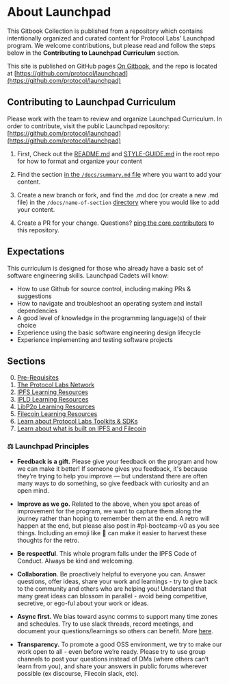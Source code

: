 # About Launchpad

This Gitbook Collection is published from a repository which contains intentionally organized and curated content for Protocol Labs' Launchpad program. We welcome contributions, but please read and follow the steps below in the **Contributing to Launchpad Curriculum** section.

This site is published on GitHub pages [On Gitbook](https://app.gitbook.com/o/-L_E2woSLfhpBp2IPz9k/s/dJC0yfHL6n4VMktmNXWq/), and the repo is located at [https://github.com/protocol/launchpad](https://github.com/protocol/launchpad)

## Contributing to Launchpad Curriculum
Please work with the team to review and organize Launchpad Curriculum. In order to contribute, visit the public Launchpad repository: [https://github.com/protocol/launchpad](https://github.com/protocol/launchpad)

1. First, Check out the [README.md](https://github.com/protocol/launchpad) and [STYLE-GUIDE.md](https://github.com/protocol/launchpad/blob/main/STYLE-GUIDE.md) in the root repo for how to format and organize your content

2. Find the section [in the `/docs/summary.md` file](https://raw.githubusercontent.com/protocol/launchpad/main/docs/summary.md) where you want to add your content.

3. Create a new branch or fork, and find the .md doc (or create a new .md file) in the `/docs/name-of-section` [directory](https://github.com/protocol/launchpad/tree/main/docs) where you would like to add your content.

4. Create a PR for your change. Questions? [ping the core contributors](https://github.com/protocol/launchpad/graphs/contributors) to this repository.

## Expectations
This curriculum is designed for those who already have a basic set of software engineering skills. Launchpad Cadets will know:
* How to use Github for source control, including making PRs & suggestions
* How to navigate and troubleshoot an operating system and install dependencies
* A good level of knowledge in the programming language(s) of their choice
* Experience using the basic software engineering design lifecycle
* Experience implementing and testing software projects

## Sections

0. [Pre-Requisites](pre-requisites/about.md)
1. [The Protocol Labs Network](protocol-labs-network/about.md)
2. [IPFS Learning Resources](ipfs/about.md)
3. [IPLD Learning Resources](ipld/about.md)
4. [LibP2p Learning Resources](libp2p/about.md)
5. [Filecoin Learning Resources](filecoin/about.md)
6. [Learn about Protocol Labs Toolkits & SDKs](protocol-labs-toolkits-sdks/about.md)
7. [Learn about what is built on IPFS and Filecoin](built-on-ipfs-filecoin/about.md)

### ⚖️  Launchpad Principles

* **Feedback is a gift.** Please give your feedback on the program and how we can make it better! If someone gives you feedback, it's because they’re trying to help you improve — but understand there are often many ways to do something, so give feedback with curiosity and an open mind.

* **Improve as we go.** Related to the above, when you spot areas of improvement for the program, we want to capture them along the journey rather than hoping to remember them at the end. A retro will happen at the end, but please also post in #pl-bootcamp-v0 as you see things. Including an emoji like 🤔 can make it easier to harvest these thoughts for the retro.

* **Be respectful**. This whole program falls under the IPFS Code of Conduct. Always be kind and welcoming.

* **Collaboration**. Be proactively helpful to everyone you can. Answer questions, offer ideas, share your work and learnings - try to give back to the community and others who are helping you! Understand that many great ideas can blossom in parallel - avoid being competitive, secretive, or ego-ful about your work or ideas.

* **Async first.** We bias toward async comms to support many time zones and schedules. Try to use slack threads, record meetings, and document your questions/learnings so others can benefit. More [here](https://app.gitbook.com/s/-M4ooPzkIHGnAcvo99dy/how-we-work/async-work).

* **Transparency.** To promote a good OSS environment, we try to make our work open to all - even before we’re ready. Please try to use group channels to post your questions instead of DMs (where others can’t learn from you), and share your answers in public forums wherever possible (ex discourse, Filecoin slack, etc).
